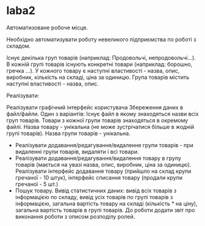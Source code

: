 # laba2

Автоматизоване робоче місце.

Необхідно автоматизувати роботу невеликого підприємства по роботі з складом.

Існує декілька груп товарів (наприклад: Продовольчі, непродовольчі...). В кожній групі товарів існують конкретні товари (наприклад: борошно, гречка ...). У кожного товару є наступні властивості - назва, опис, виробник, кількість на складі, ціна за одиницю. Група товарів містить наступні властивості - назва, опис.

Реалізувати:

Реалізувати графічний інтерфейс користувача
Збереження даних в файл/файли. Один з варіантів: Існує файл в якому знаходяться назви всіх груп товарів. Товари з кожної групи товарів знаходяться в окремому файлі.
Назва товару - унікальна (не може зустрічатися більше в жодній групі товарів).
Назва групи товарів - унікальна.
+ Реалізувати додавання/редагування/видалення групи товарів - при видаленні групи товарів, видаляти і всі товари.
+ Реалізувати додавання/редагування/видалення товару в групу товарів (мається на увазі назва, опис, виробник, ціна за одиницю).
Реалізувати інтерфейс додавання товару (прийшло на склад крупи гречаної - 10 штук), інтерфейс списання товару (продали крупи гречаної - 5 шт.)
+ Пошук товару.
Вивід статистичних даних: вивід всіх товарів з інформацією по складу, вивід усіх товарів по групі товарів з інформацією, загальна вартість товару на складі (кількість * на ціну), загальна вартість товарів в групі товарів.
До роботи додати звіт про виконання роботи з описом розподілу ролей.
